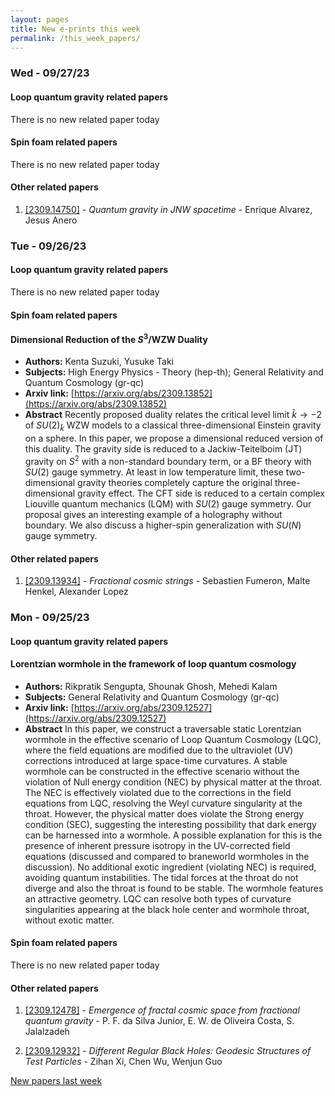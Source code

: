 ```yaml
---
layout: pages
title: New e-prints this week
permalink: /this_week_papers/
---
```




### Wed - 09/27/23

#### Loop quantum gravity related papers

There is no new related paper today 

#### Spin foam related papers

There is no new related paper today 



#### Other related papers

1. [[2309.14750]](https://arxiv.org/abs/2309.14750) - *Quantum gravity in JNW spacetime* - Enrique Alvarez, Jesus Anero



### Tue - 09/26/23

#### Loop quantum gravity related papers

There is no new related paper today 

#### Spin foam related papers

#### **Dimensional Reduction of the $S^3$/WZW Duality**
 - **Authors:** Kenta Suzuki, Yusuke Taki
 - **Subjects:** High Energy Physics - Theory (hep-th); General Relativity and Quantum Cosmology (gr-qc)
 - **Arxiv link:** [https://arxiv.org/abs/2309.13852](https://arxiv.org/abs/2309.13852)
 - **Abstract**
 Recently proposed duality relates the critical level limit $\hat{k} \to -2$ of $SU(2)_{\hat{k}}$ WZW models to a classical three-dimensional Einstein gravity on a sphere. In this paper, we propose a dimensional reduced version of this duality. The gravity side is reduced to a Jackiw-Teitelboim (JT) gravity on $S^2$ with a non-standard boundary term, or a BF theory with $SU(2)$ gauge symmetry. At least in low temperature limit, these two-dimensional gravity theories completely capture the original three-dimensional gravity effect. The CFT side is reduced to a certain complex Liouville quantum mechanics (LQM) with $SU(2)$ gauge symmetry. Our proposal gives an interesting example of a holography without boundary. We also discuss a higher-spin generalization with $SU(N)$ gauge symmetry. 



#### Other related papers

1. [[2309.13934]](https://arxiv.org/abs/2309.13934) - *Fractional cosmic strings* - Sebastien Fumeron, Malte Henkel, Alexander Lopez



### Mon - 09/25/23

#### Loop quantum gravity related papers

#### **Lorentzian wormhole in the framework of loop quantum cosmology**
 - **Authors:** Rikpratik Sengupta, Shounak Ghosh, Mehedi Kalam
 - **Subjects:** General Relativity and Quantum Cosmology (gr-qc)
 - **Arxiv link:** [https://arxiv.org/abs/2309.12527](https://arxiv.org/abs/2309.12527)
 - **Abstract**
 In this paper, we construct a traversable static Lorentzian wormhole in the effective scenario of Loop Quantum Cosmology (LQC), where the field equations are modified due to the ultraviolet (UV) corrections introduced at large space-time curvatures. A stable wormhole can be constructed in the effective scenario without the violation of Null energy condition (NEC) by physical matter at the throat. The NEC is effectively violated due to the corrections in the field equations from LQC, resolving the Weyl curvature singularity at the throat. However, the physical matter does violate the Strong energy condition (SEC), suggesting the interesting possibility that dark energy can be harnessed into a wormhole. A possible explanation for this is the presence of inherent pressure isotropy in the UV-corrected field equations (discussed and compared to braneworld wormholes in the discussion). No additional exotic ingredient (violating NEC) is required, avoiding quantum instabilities. The tidal forces at the throat do not diverge and also the throat is found to be stable. The wormhole features an attractive geometry. LQC can resolve both types of curvature singularities appearing at the black hole center and wormhole throat, without exotic matter. 

#### Spin foam related papers

There is no new related paper today 



#### Other related papers

1. [[2309.12478]](https://arxiv.org/abs/2309.12478) - *Emergence of fractal cosmic space from fractional quantum gravity* - P. F. da Silva Junior, E. W. de Oliveira Costa, S. Jalalzadeh

1. [[2309.12932]](https://arxiv.org/abs/2309.12932) - *Different Regular Black Holes: Geodesic Structures of Test Particles* - Zihan Xi, Chen Wu, Wenjun Guo






[New papers last week]({{site.url}}/archived/weekly/pre-prints/2023/09/25/archived_weekly_papers.html)